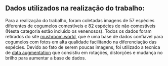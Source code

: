 ## Dados utilizados na realização do trabalho:  
Para a realização do trabalho, foram coletadas imagens de 57 espécies diferentes de cogumelos comestíveis e 82 espécies de não comestíveis (Nesta categoria estão incluido os venenosos). Todos os dados foram retirados do site [mushroom.world](http://www.mushroom.world/), que é uma base de dados confiavel para cogumelos com fotos em alta qualidade facilitando na diferenciação das espécies. Devido ao fato de serem poucas imagens, foi utilizado a tecnica de [data augmentation](https://github.com/mdbloice/Augmentor) que consistiu em rotações, distorções e mudança no brilho para aumentar a base de dados.
